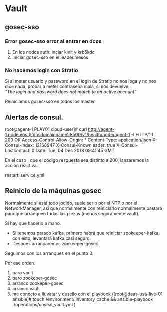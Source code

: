 # Vault

## gosec-sso

### Error gosec-sso error al entrar en dcos

1. En los nodos auth:
    inciar kinit y krb5kdc
2. Iniciar gosec-sso en el leader.mesos

### No hacemos login con Stratio

Si al meter usuario y password en el login de Stratio no nos loga y no nos dice nada, probar a meter contraseña mala, si nos devuelve:  
_"The login and password does not match to an active account"_

Reiniciamos gosec-sso en todos los master.

## Alertas de consul.

root@agent-1 PLAY01 cloud-user]# curl  http://agent-1.node.eos.$(dnsdomainname):8500/v1/health/node/agent-1 -I
HTTP/1.1 200 OK
Access-Control-Allow-Origin: *
Content-Type: application/json
X-Consul-Index: 12168947
X-Consul-Knownleader: true
X-Consul-Lastcontact: 0
Date: Tue, 04 Dec 2018 09:41:45 GMT

En el caso , que el código respuesta sea distinto a 200, lanzaremos la acción reactiva.

restart_service.yml

## Reinicio de la máquinas gosec

Normalmente si está todo jodido, suele ser o por el NTP o por el NetworkManager, así que normalmente con reiniciarlo normalmente bastará para que arranquen todas las piezas (menos seguramente vault). 

Si hay que hacerlo a mano.
- Si tenemos parado kafka, primero habrá que reiniciar zookeeper-kafka, con esto, levantará kafka casi seguro.
- Despues arrancaremos zookeeper-gosec

Seguimos con los arranques en el punto 3.

Por ese orden.
1. paro vault
2. paro zookeper-gosec
3. arranco zookeper-gosec
4. arranco vault
5. me conecto a Iluvatar y desello con el playbook ([root@daas-usa-live-01 ansible]# touch /environment/.inventory_cache && ansible-playbook ./operations/unseal_vault.yml )


